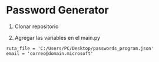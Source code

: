 # Password Generator


1. Clonar repositorio

2. Agregar las variables en el main.py
```
ruta_file = 'C:/Users/PC/Desktop/passwords_program.json'
email = 'correo@domain.microsoft'
```